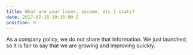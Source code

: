 ```yaml
---
title: What are your [user, income, etc.] stats?
date: 2017-02-16 19:36:00 Z
position: 9
---
```


As a company policy, we do not share that information. We just launched, so it is fair to say that we are growing and improving quickly.